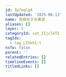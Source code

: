 ```yaml
---
id: 3p7eqlg4
lastUpdated: '2025-06-13'
name: 尧舜先于炎黄说
aliases: []
layer: 5
categoryId: cat_IIjclkT2
tagIds:
  - tag_LIVeX1-t
nsfw: false
parent: ''
relatedEntries: []
timelineEvents: []
titledLinks: []
---
```


